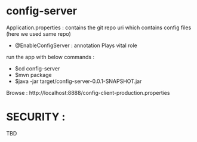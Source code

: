 # config-server

Application.properties : contains the git repo uri which contains config files (here we used same repo)
* @EnableConfigServer : annotation Plays vital role

run the app with below commands :

* $cd config-server
* $mvn package
* $java -jar target/config-server-0.0.1-SNAPSHOT.jar


Browse : http://localhost:8888/config-client-production.properties


# SECURITY :
TBD

